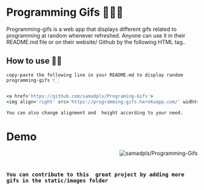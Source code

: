 

# Programming Gifs 👨🏼‍💻
Programming-gifs is a web app that displays different gifs related to programming at random whenever refreshed.
Anyone can use it in their README.md file or on their website/ Github by the following HTML tag..<br>

## How to use ✍🏻
`copy-paste the following line in your README.md to display random programming-gifs 👇🏻 `
<br>

```ruby

<a href='https://github.com/samadpls/Programing-Gifs'>
<img align='right' src='https://programming-gifs.herokuapp.com/' widht=100 height=300 alt='samadpls/Programming-Gifs'></a>

```
`You can also change alignment and  height according to your need.`
# Demo

<a href='https://github.com/samadpls/Programing-Gifs'><img align='right' src='https://programming-gifs.herokuapp.com/' widht=100% alt='samadpls/Programming-Gifs'></a>

<br><br>

### `You can contribute to this  great project by adding more gifs in the static/images folder`
